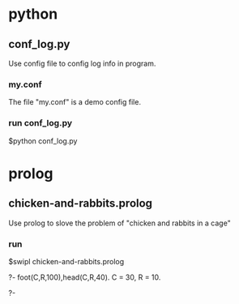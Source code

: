 # python

## conf_log.py 
 Use config file to config log info in program.

### my.conf
 The file "my.conf" is a demo config file.  

### run conf_log.py  
 $python conf_log.py


# prolog

## chicken-and-rabbits.prolog
 Use prolog to slove the problem of "chicken and rabbits in a cage"

### run
 $swipl chicken-and-rabbits.prolog

 ?- foot(C,R,100),head(C,R,40).
 C = 30,
 R = 10.

 ?- 

 
